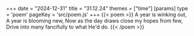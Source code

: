 +++
date = "2024-12-31"
title = "31.12.24"
themes = ["time"]
[params]
  type = 'poem'
  pageKey = 'src/poem.js'
+++
{{< poem >}}
A year is winking out,
A year is blooming new,
Now as the day draws close my hopes from few,
Drive into many fancifully to what He'd do.
{{< /poem >}}